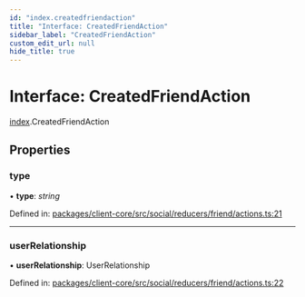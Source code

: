 ```yaml
---
id: "index.createdfriendaction"
title: "Interface: CreatedFriendAction"
sidebar_label: "CreatedFriendAction"
custom_edit_url: null
hide_title: true
---
```


# Interface: CreatedFriendAction

[index](../modules/index.md).CreatedFriendAction

## Properties

### type

• **type**: *string*

Defined in: [packages/client-core/src/social/reducers/friend/actions.ts:21](https://github.com/xr3ngine/xr3ngine/blob/716a06460/packages/client-core/src/social/reducers/friend/actions.ts#L21)

___

### userRelationship

• **userRelationship**: UserRelationship

Defined in: [packages/client-core/src/social/reducers/friend/actions.ts:22](https://github.com/xr3ngine/xr3ngine/blob/716a06460/packages/client-core/src/social/reducers/friend/actions.ts#L22)
